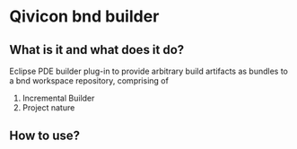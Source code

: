 # Qivicon bnd builder

## What is it and what does it do?
Eclipse PDE builder plug-in to provide arbitrary build artifacts as bundles to a bnd workspace repository, comprising of
1. Incremental Builder
1. Project nature

## How to use?

